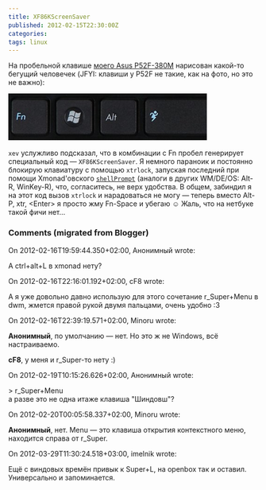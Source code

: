 ```yaml
---
title: XF86KScreenSaver
published: 2012-02-15T22:30:00Z
categories: 
tags: linux
---
```


На пробельной клавише [моего Asus P52F-380M](/posts/2011-08-30-asus-p52f-380m-and-debian.html) нарисован какой-то бегущий человечек (JFYI: клавиши у P52F не такие, как на фото, но это не важно):

<div class="center">
<img src="/images/asus-p52f-so003x.jpg"
    width="400px" height="94px"
    alt="Git-annex web UI"
    class="fullscreen" />
</div>

<code>xev</code> услужливо подсказал, что в комбинации с Fn пробел генерирует специальный код — <code>XF86KScreenSaver</code>. Я немного параноик и постоянно блокирую клавиатуру с помощью <code>xtrlock</code>, запуская последний при помощи Xmonad'овского <a href='http://hackage.haskell.org/packages/archive/xmonad-contrib/0.10/doc/html/XMonad-Prompt-Shell.html#v:shellPrompt'><code>shellPrompt</code></a> (аналоги в других WM/DE/OS: Alt-R, WinKey-R), что, согласитесь, не верх удобства. В общем, забиндил я на этот код вызов <code>xtrlock</code> и нарадоваться не могу — теперь вместо Alt-P, xtr, &lt;Enter&gt; я просто жму Fn-Space и убегаю ☺ Жаль, что на нетбуке такой фичи нет…

<h3 id='hakyll-convert-comments-title'>Comments (migrated from Blogger)</h3>
<div class='hakyll-convert-comment'>
<p class='hakyll-convert-comment-date'>On 2012-02-16T19:59:44.350+02:00, Анонимный wrote:</p>
<p class='hakyll-convert-comment-body'>
А ctrl+alt+L в xmonad нету?
</p>
</div>

<div class='hakyll-convert-comment'>
<p class='hakyll-convert-comment-date'>On 2012-02-16T22:16:01.192+02:00, cF8 wrote:</p>
<p class='hakyll-convert-comment-body'>
А я уже довольно давно использую для этого сочетание r_Super+Menu в dwm, жмется правой рукой двумя пальцами, очень удобно :3
</p>
</div>

<div class='hakyll-convert-comment'>
<p class='hakyll-convert-comment-date'>On 2012-02-16T22:39:19.571+02:00, Minoru wrote:</p>
<p class='hakyll-convert-comment-body'>
<b>Анонимный</b>, по умолчанию — нет. Но это ж не Windows, всё настраиваемо.

<b>cF8</b>, у меня и r_Super-то нету :)
</p>
</div>

<div class='hakyll-convert-comment'>
<p class='hakyll-convert-comment-date'>On 2012-02-19T10:15:26.626+02:00, Анонимный wrote:</p>
<p class='hakyll-convert-comment-body'>
&gt;  r_Super+Menu<br/>
а разве это не одна итаже клавиша &quot;Шиндовш&quot;?
</p>
</div>

<div class='hakyll-convert-comment'>
<p class='hakyll-convert-comment-date'>On 2012-02-20T00:05:58.337+02:00, Minoru wrote:</p>
<p class='hakyll-convert-comment-body'>
<b>Анонимный</b>, нет. Menu — это клавиша открытия контекстного меню, находится справа от r_Super.
</p>
</div>

<div class='hakyll-convert-comment'>
<p class='hakyll-convert-comment-date'>On 2012-03-29T11:30:24.518+03:00, imelnik wrote:</p>
<p class='hakyll-convert-comment-body'>
Ещё с виндовых времён привык к Super+L, на openbox так и оставил. Универсально и запоминается.
</p>
</div>



